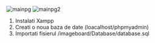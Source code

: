 ![mainpg](http://i.imgur.com/0AphOZB.png)
![mainpg2](http://i.imgur.com/50BY68O.png)



1. Instalati Xampp
2. Creati o noua baza de date (loacalhost/phpmyadmin)
3. Importati fisierul /imageboard/Database/database.sql
